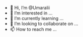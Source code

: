 - 👋 Hi, I’m @Umaralii
- 👀 I’m interested in ...
- 🌱 I’m currently learning ...
- 💞️ I’m looking to collaborate on ...
- 📫 How to reach me ...

<!---
Umaralii/Umaralii is a ✨ special ✨ repository because its `README.md` (this file) appears on your GitHub profile.
You can click the Preview link to take a look at your changes.
--->
